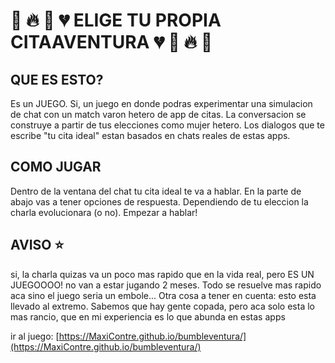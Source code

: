 # 💩 🔥 👻 💔 ELIGE TU PROPIA **CITA**AVENTURA 💔 👻 🔥 💩  

## QUE ES ESTO?

Es un JUEGO. Si, un juego en donde podras experimentar una simulacion de chat con un match varon hetero de app de citas. La conversacion se construye a partir de tus elecciones como mujer hetero. Los dialogos que te escribe "tu cita ideal" estan basados en chats reales de estas apps. 

## COMO JUGAR

Dentro de la ventana del chat tu cita ideal te va a hablar. En la parte de abajo vas a tener opciones de respuesta. Dependiendo de tu eleccion la charla evolucionara (o no). Empezar a hablar!

## AVISO ⭐️ 

si, la charla quizas va un poco mas rapido que en la vida real, pero ES UN JUEGOOOO! no van a estar jugando 2 meses. Todo se resuelve mas rapido aca sino el juego seria un embole... Otra cosa a tener en cuenta: esto esta llevado al extremo. Sabemos que hay gente copada, pero aca solo esta lo mas rancio, que en mi experiencia es lo que abunda en estas apps

ir al juego:
[https://MaxiContre.github.io/bumbleventura/](https://MaxiContre.github.io/bumbleventura/)
